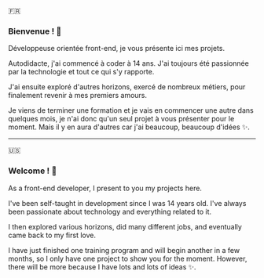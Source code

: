 :fr:
### Bienvenue ! 👋

Développeuse orientée front-end, je vous présente ici mes projets.

Autodidacte, j'ai commencé à coder à 14 ans. J'ai toujours été passionnée par la technologie et tout ce qui s'y rapporte.

J'ai ensuite exploré d'autres horizons, exercé de nombreux métiers, pour finalement revenir à mes premiers amours.

Je viens de terminer une formation et je vais en commencer une autre dans quelques mois, je n'ai donc qu'un seul projet à vous présenter pour le moment. Mais il y en aura d'autres car j'ai beaucoup, beaucoup d'idées ✨.

------------------

:us:
### Welcome ! 👋

As a front-end developer, I present to you my projects here.

I've been self-taught in development since I was 14 years old. I've always been passionate about technology and everything related to it.

I then explored various horizons, did many different jobs, and eventually came back to my first love.

I have just finished one training program and will begin another in a few months, so I only have one project to show you for the moment. However, there will be more because I have lots and lots of ideas ✨.
